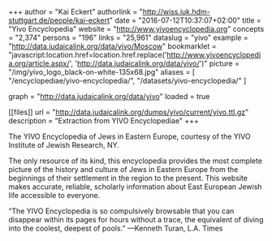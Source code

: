 +++
author = "Kai Eckert"
authorlink = "http://wiss.iuk.hdm-stuttgart.de/people/kai-eckert"
date = "2016-07-12T10:37:07+02:00"
title = "Yivo Encyclopedia"
website = "http://www.yivoencyclopedia.org"
concepts = "2,374"
persons = "196"
links = "25,961"
dataslug = "yivo"
example = "http://data.judaicalink.org/data/yivo/Moscow"
bookmarklet = "javascript:location.href=location.href.replace('http://www.yivoencyclopedia.org/article.aspx/', 'http://data.judaicalink.org/data/yivo/')"
picture = "/img/yivo_logo_black-on-white-135x68.jpg"
aliases = [
    "/encyclopediae/yivo-encyclopedia/",
	"/datasets/yivo-encyclopedia/"
]

graph = "http://data.judaicalink.org/data/yivo"
loaded = true


[[files]]
	url = "http://data.judaicalink.org/dumps/yivo/current/yivo.ttl.gz"
	description = "Extraction from YIVO Encyclopediae"
+++

The YIVO Encyclopedia of Jews in Eastern Europe, courtesy of the YIVO Institute of Jewish Research, NY.
<!--more-->

The only resource of its kind, this encyclopedia provides the most complete picture of the history and culture of Jews in Eastern Europe from the beginnings of their settlement in the region to the present. This website makes accurate, reliable, scholarly information about East European Jewish life accessible to everyone.

“The YIVO Encyclopedia is so compulsively browsable that you can disappear within its pages for hours without a trace, the equivalent of diving into the coolest, deepest of pools.” —Kenneth Turan, L.A. Times
